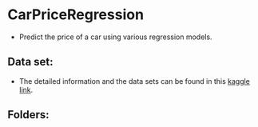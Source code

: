 # CarPriceRegression
  - Predict the price of a car using various regression models.
  
## Data set:
  * The detailed information and the data sets can be found in this [kaggle link](https://www.kaggle.com/adityadesai13/used-car-dataset-ford-and-mercedes/tasks?taskId=1258).
  
## Folders:  
  
